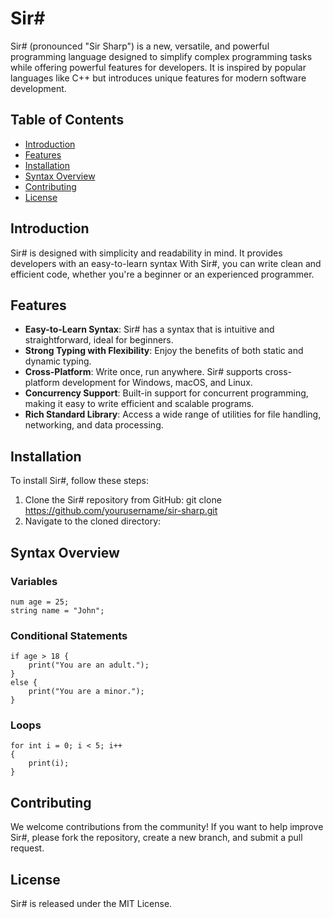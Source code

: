 
# Sir#

Sir# (pronounced "Sir Sharp") is a new, versatile, and powerful programming language designed to simplify complex programming tasks while offering powerful features for developers. It is inspired by popular languages like C++
but introduces unique features for modern software development.

## Table of Contents

- [Introduction](#introduction)
- [Features](#features)
- [Installation](#installation)
- [Syntax Overview](#syntax-overview)
- [Contributing](#contributing)
- [License](#license)

## Introduction

Sir# is designed with simplicity and readability in mind. It provides developers with an easy-to-learn syntax With Sir#, you can write clean and efficient code, whether you're a beginner or an experienced programmer.

## Features

- **Easy-to-Learn Syntax**: Sir# has a syntax that is intuitive and straightforward, ideal for beginners.
- **Strong Typing with Flexibility**: Enjoy the benefits of both static and dynamic typing.
- **Cross-Platform**: Write once, run anywhere. Sir# supports cross-platform development for Windows, macOS, and Linux.
- **Concurrency Support**: Built-in support for concurrent programming, making it easy to write efficient and scalable programs.
- **Rich Standard Library**: Access a wide range of utilities for file handling, networking, and data processing.

## Installation

To install Sir#, follow these steps:

1. Clone the Sir# repository from GitHub: git clone https://github.com/yourusername/sir-sharp.git
2. Navigate to the cloned directory:

## Syntax Overview

### Variables
```sirsharp
num age = 25;
string name = "John";
```

### Conditional Statements
```sirsharp
if age > 18 {
    print("You are an adult.");
} 
else {
    print("You are a minor.");
}
```

### Loops
```sirsharp
for int i = 0; i < 5; i++
{
    print(i);
}
```

## Contributing

We welcome contributions from the community! If you want to help improve Sir#, please fork the repository, create a new branch, and submit a pull request.

## License

Sir# is released under the MIT License.
